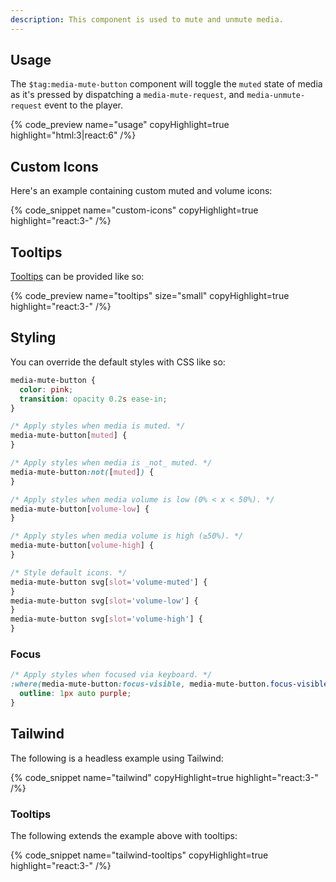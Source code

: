 ```yaml
---
description: This component is used to mute and unmute media.
---
```


## Usage

The `$tag:media-mute-button` component will toggle the `muted` state of media as it's pressed by
dispatching a `media-mute-request`, and `media-unmute-request` event to the player.

{% code_preview name="usage" copyHighlight=true highlight="html:3|react:6" /%}

## Custom Icons

Here's an example containing custom muted and volume icons:

{% code_snippet name="custom-icons" copyHighlight=true highlight="react:3-" /%}

## Tooltips

[Tooltips](https://developer.mozilla.org/en-US/docs/Web/Accessibility/ARIA/Roles/tooltip_role) can
be provided like so:

{% code_preview name="tooltips" size="small" copyHighlight=true highlight="react:3-" /%}

## Styling

You can override the default styles with CSS like so:

```css {% copy=true %}
media-mute-button {
  color: pink;
  transition: opacity 0.2s ease-in;
}

/* Apply styles when media is muted. */
media-mute-button[muted] {
}

/* Apply styles when media is _not_ muted. */
media-mute-button:not([muted]) {
}

/* Apply styles when media volume is low (0% < x < 50%). */
media-mute-button[volume-low] {
}

/* Apply styles when media volume is high (≥50%). */
media-mute-button[volume-high] {
}

/* Style default icons. */
media-mute-button svg[slot='volume-muted'] {
}
media-mute-button svg[slot='volume-low'] {
}
media-mute-button svg[slot='volume-high'] {
}
```

### Focus

```css {% copy=true %}
/* Apply styles when focused via keyboard. */
:where(media-mute-button:focus-visible, media-mute-button.focus-visible) {
  outline: 1px auto purple;
}
```

## Tailwind

The following is a headless example using Tailwind:

{% code_snippet name="tailwind" copyHighlight=true highlight="react:3-" /%}

### Tooltips

The following extends the example above with tooltips:

{% code_snippet name="tailwind-tooltips" copyHighlight=true highlight="react:3-" /%}
